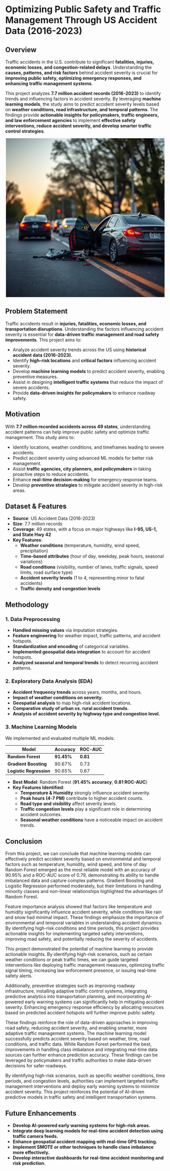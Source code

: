 # **Optimizing Public Safety and Traffic Management Through US Accident Data (2016-2023)**

## **Overview**  
Traffic accidents in the U.S. contribute to significant **fatalities, injuries, economic losses, and congestion-related delays**. Understanding the **causes, patterns, and risk factors** behind accident severity is crucial for **improving public safety, optimizing emergency responses, and enhancing traffic management systems**. 

This project analyzes **7.7 million accident records (2016-2023)** to identify trends and influencing factors in accident severity. By leveraging **machine learning models**, the study aims to predict accident severity levels based on **weather conditions, road infrastructure, and temporal patterns**. The findings provide **actionable insights for policymakers, traffic engineers, and law enforcement agencies** to implement **effective safety interventions, reduce accident severity, and develop smarter traffic control strategies**.

<p align="center">
  <img src="https://github.com/dhruvyellanki19/project_images/blob/8af7f7ee281f80a72dbd6e0934eb5a46212fd51e/Accident_analysis_image.png" width="500"/>
</p>


## **Problem Statement**
Traffic accidents result in **injuries, fatalities, economic losses, and transportation disruptions**. Understanding the factors influencing accident severity is essential for **data-driven traffic management and road safety improvements**. This project aims to:
- Analyze accident severity trends across the US using **historical accident data (2016-2023).**
- Identify **high-risk locations** and **critical factors** influencing accident severity.
- Develop **machine learning models** to predict accident severity, enabling preventive measures.
- Assist in designing **intelligent traffic systems** that reduce the impact of severe accidents.
- Provide **data-driven insights for policymakers** to enhance roadway safety.

## **Motivation**
With **7.7 million recorded accidents across 49 states**, understanding accident patterns can help improve public safety and optimize traffic management. This study aims to:
- Identify locations, weather conditions, and timeframes leading to severe accidents.
- Predict accident severity using advanced ML models for better risk management.
- Assist **traffic agencies, city planners, and policymakers** in taking proactive steps to reduce accidents.
- Enhance **real-time decision-making** for emergency response teams.
- Develop **preventive strategies** to mitigate accident severity in high-risk areas.

## **Dataset & Features**
- **Source**: US Accident Data (2016-2023)
- **Size**: 7.7 million records
- **Coverage**: 49 states, with a focus on major highways like **I-95, US-1, and State Hwy 42**
- **Key Features**:
  - **Weather conditions** (temperature, humidity, wind speed, precipitation)
  - **Time-based attributes** (hour of day, weekday, peak hours, seasonal variations)
  - **Road conditions** (visibility, number of lanes, traffic signals, speed limits, road surface type)
  - **Accident severity levels** (1 to 4, representing minor to fatal accidents)
  - **Traffic density and congestion levels**

## **Methodology**
### **1. Data Preprocessing**
- **Handled missing values** via imputation strategies.
- **Feature engineering** for weather impact, traffic patterns, and accident hotspots.
- **Standardization and encoding** of categorical variables.
- **Implemented geospatial data integration** to account for accident hotspots.
- **Analyzed seasonal and temporal trends** to detect recurring accident patterns.

### **2. Exploratory Data Analysis (EDA)**
- **Accident frequency trends** across years, months, and hours.
- **Impact of weather conditions on severity.**
- **Geospatial analysis** to map high-risk accident locations.
- **Comparative study of urban vs. rural accident trends.**
- **Analysis of accident severity by highway type and congestion level.**

### **3. Machine Learning Models**
We implemented and evaluated multiple ML models:

| Model                  | Accuracy | ROC-AUC |
|------------------------|----------|---------|
| **Random Forest**      | **91.45%** | **0.81** |
| **Gradient Boosting**  | 90.67%  | 0.73 |
| **Logistic Regression** | 90.65%  | 0.67 |

- **Best Model**: Random Forest (**91.45% accuracy**, **0.81 ROC-AUC**)
- **Key Features Identified**:
  - **Temperature & Humidity** strongly influence accident severity.
  - **Peak hours (4-7 PM)** contribute to higher accident counts.
  - **Road type and visibility** affect severity levels.
  - **Traffic congestion levels** play a significant role in determining accident outcomes.
  - **Seasonal weather conditions** have a noticeable impact on accident trends.

## **Conclusion**
From this project, we can conclude that machine learning models can effectively predict accident severity based on environmental and temporal factors such as temperature, humidity, wind speed, and time of day. Random Forest emerged as the most reliable model with an accuracy of 90.95% and a ROC-AUC score of 0.79, demonstrating its ability to handle imbalanced data and capture complex patterns. Gradient Boosting and Logistic Regression performed moderately, but their limitations in handling minority classes and non-linear relationships highlighted the advantages of Random Forest.

Feature importance analysis showed that factors like temperature and humidity significantly influence accident severity, while conditions like rain and snow had minimal impact. These findings emphasize the importance of environmental and temporal variables in understanding accident dynamics. By identifying high-risk conditions and time periods, this project provides actionable insights for implementing targeted safety interventions, improving road safety, and potentially reducing the severity of accidents.

This project demonstrated the potential of machine learning to provide actionable insights. By identifying high-risk scenarios, such as certain weather conditions or peak traffic times, we can guide targeted interventions like deploying traffic management measures, optimizing traffic signal timing, increasing law enforcement presence, or issuing real-time safety alerts.

Additionally, preventive strategies such as improving roadway infrastructure, installing adaptive traffic control systems, integrating predictive analytics into transportation planning, and incorporating AI-powered early warning systems can significantly help in mitigating accident severity. Enhancing emergency response efficiency by allocating resources based on predicted accident hotspots will further improve public safety.

These findings reinforce the role of data-driven approaches in improving road safety, reducing accident severity, and enabling smarter, more adaptive traffic management systems.
The machine learning model successfully predicts accident severity based on weather, time, road conditions, and traffic data. While Random Forest performed the best, improvements in handling class imbalance and integrating real-time data sources can further enhance prediction accuracy. These findings can be leveraged by policymakers and traffic authorities to make data-driven decisions for safer roadways.

By identifying high-risk scenarios, such as specific weather conditions, time periods, and congestion levels, authorities can implement targeted traffic management interventions and deploy early warning systems to minimize accident severity. This project reinforces the potential of AI-driven predictive models in traffic safety and intelligent transportation systems.



## **Future Enhancements**
- **Develop AI-powered early warning systems for high-risk areas.**
- **Integrate deep learning models for real-time accident detection using traffic camera feeds.**
- **Enhance geospatial accident mapping with real-time GPS tracking.**
- **Implement SMOTE or other techniques to handle class imbalance more effectively.**
- **Develop interactive dashboards for real-time accident monitoring and risk prediction.**
